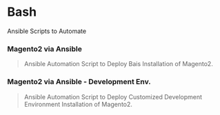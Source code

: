# Bash
Ansible Scripts to Automate

### Magento2 via Ansible

> Ansible Automation Script to Deploy Bais Installation of Magento2.

### Magento2 via Ansible - Development Env.

> Ansible Automation Script to Deploy Customized Development Environment Installation of Magento2.
